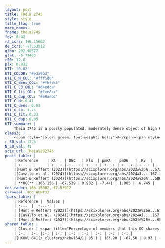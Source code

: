 ```yaml
---
layout: post
title: Theia 2745
style: style
title_flag: true
more_names: 
fname: theia2745
fov: 0.42
ra_icrs: 166.15602
de_icrs: -67.53912
glon: 292.98577
glat: -6.78483
r50: 12.6
plx: 0.932
UTI: "0.02"
UTI_COLOR: "#e3a9b3"
UTI_C_N_COL: "#fff5d8"
UTI_C_dens_COL: "#fbfde3"
UTI_C_C3_COL: "#d4edca"
UTI_C_lit_COL: "#fee8cc"
UTI_C_dup_COL: "#e8aeb3"
UTI_C_N: 0.41
UTI_C_dens: 0.53
UTI_C_C3: 0.75
UTI_C_lit: 0.33
UTI_C_dup: 0.05
UTI_summary: |
    Theia 2745 is a poorly populated, moderately dense object of high C3 quality. It was recently reported in the literature.<br><br><span style="color: #99180f; font-weight: bold;">Warning: </span>This is very likely a duplicate object, which shares a large percentage of members with at least one previously reported entry.
class3: |
    <span style="color: green; font-weight: bold;">A</span><span style="color: #FFC300; font-weight: bold;">B</span>
r_50_val: 12.6
N_50_val: 41
scix_url: Theia%202745
posit_table: |
    | Reference    | RA    | DEC   | Plx  | pmRA  | pmDE   |  Rv  |
    | :---         | :---: | :---: | :---: | :---: | :---: | :---: |
    |[Hunt & Reffert (2023)](https://scixplorer.org/abs/2023A%26A...673A.114H) | 166.166 | -67.522 | 0.924 | -7.478 | 1.811 | -8.72 |
    |[Cavallo et al. (2024)](https://scixplorer.org/abs/2024AJ....167...12C) | 166.163 | -67.557 | 0.924 | -- | -- | -- |
    |[Hunt & Reffert (2024)](https://scixplorer.org/abs/2024A%26A...686A..42H) | 166.166 | -67.522 | 0.924 | -7.478 | 1.811 | -8.72 |
    | **UCC** |166.156 | -67.539 | 0.932 | -7.441 | 1.805 | -6.745 | 
cds_radec: 166.15602,-67.53912
carousel: UCC_HUNT23
fpars_table: |
    | Reference |  Values |
    | :---  |  :---:  |
    | [Hunt & Reffert (2023)](https://scixplorer.org/abs/2023A%26A...673A.114H) | `AV50=0.591, diffAV50=0.858, MOD50=10.064, logAge50=7.943` |
    | [Cavallo et al. (2024)](https://scixplorer.org/abs/2024AJ....167...12C) | `AV50=0.78, dMod50=10.11, logAge50=8.11, [Fe/H]50=0.34` |
    | [Hunt & Reffert (2024)](https://scixplorer.org/abs/2024A%26A...686A..42H) | `MassJ=104.097` |
shared_table: |
    | Cluster | <span title="Percentage of members that this OC shares with the ones listed">%</span>   | RA   | DEC   | Plx   | pmRA  | pmDE  | Rv | UTI |
    | :-: | :-: |:-: | :-: | :-: | :-: | :-: | :-: | :-: |
    |[HXHWL 64](/_clusters/hxhwl64/)| 95.1 | 166.28 | -67.58 | 0.93 | -7.42 | 1.77 | -5.36 |0.39 |
---
```


